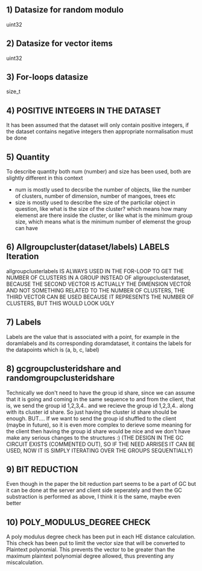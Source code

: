 
## 1) Datasize for random modulo ##
uint32

## 2) Datasize for vector items ##
uint32

## 3) For-loops datasize ##
size_t 

## 4) POSITIVE INTEGERS IN THE DATASET ##
It has been assumed that the dataset will only contain positive integers, if the dataset contains negative integers then appropriate normalisation must be done

## 5) Quantity ##
To describe quantity both num (number) and size has been used, both are slightly different in this context
- num is mostly used to decsribe the number of objects, like the number of clusters, number of dimension, number of mangoes, trees etc
- size is mostly used to describe the size of the particilar object in question, like what is the size of the cluster? which means how many elemenst are there inside the cluster, or like what is the minimum group size, which means what is the minimum number of elemenst the group can have

## 6) Allgroupcluster(dataset/labels) LABELS Iteration ##
allgroupclusterlabels IS ALWAYS USED IN THE FOR-LOOP TO GET THE NUMBER OF CLUSTERS IN A GROUP INSTEAD OF allgroupclusterdataset, BECAUSE THE SECOND VECTOR IS ACTUALLY THE DIMENSION VECTOR AND NOT SOMETHING RELATED TO THE NUMBER OF CLUSTERS, THE THIRD VECTOR CAN BE USED BECAUSE IT REPRESENTS THE NUMBER OF CLUSTERS, BUT THIS WOULD LOOK UGLY

## 7) Labels ##
Labels are the value that is associated with a point, for example in the doramlabels and its corresponding doramdataset, it contains the labels for the datapoints which is
(a, b, c, label)

## 8) gcgroupclusteridshare and randomgroupclusteridshare ##
Technically we don't need to have the group id share, since we can assume that it is going and coming in the same sequence to and from the client, that is, we send the
group id 1,2,3,4.. and we recieve the group id 1,2,3,4.. along with its cluster id share. So just having the cluster id share should be enough.
BUT.... If we want to send the group id shuffled to the client (maybe in future), so it is even more complex to derieve some meaning for the client then having the
group id share would be nice and we don't have make any serious changes to the structures :)
(THE DESIGN IN THE GC CIRCUIT EXISTS (COMMENTED OUT), SO IF THE NEED ARRISES IT CAN BE USED, NOW IT IS SIMPLY ITERATING OVER THE GROUPS SEQUENTIALLY)

## 9) BIT REDUCTION ##
Even though in the paper the bit reduction part seems to be a part of GC but it can be done at the server and client side seperately and then the GC substraction is performed as above, I think it is the same, maybe even better

## 10) POLY_MODULUS_DEGREE CHECK ##
A poly modulus degree check has been put in each HE distance calculation. This check has been put to limit the vector size that will be converted to Plaintext polynomial. This prevents the vector to be greater than the maximum plaintext polynomial degree allowed, thus preventing any miscalculation.